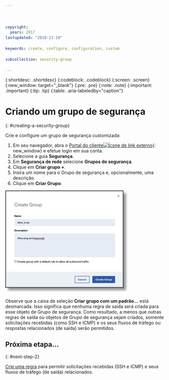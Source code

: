 ```yaml
---



copyright:
  years: 2017
lastupdated: "2018-11-10"

keywords: create, configure, configuration, custom

subcollection: security-group

---
```


{:shortdesc: .shortdesc}
{:codeblock: .codeblock}
{:screen: .screen}
{:new_window: target="_blank"}
{:pre: .pre}
{:note: .note}
{:important: .important}
{:tip: .tip}
{:table: .aria-labeledby="caption"}

# Criando um grupo de segurança
{: #creating-a-security-group}

Crie e configure um grupo de segurança customizada:

1. Em seu navegador, abra o [Portal do cliente![Ícone de link externo](../../icons/launch-glyph.svg "Ícone de link externo")](https://control.softlayer.com/){: new_window} e efetue login em sua conta.
2.	Selecione a guia **Segurança**.
3. Em **Segurança de rede** selecione **Grupos de segurança**.
4.	Clique em **Criar grupo +**.
5.	Insira um nome para o Grupo de segurança e, opcionalmente, uma descrição.
6. Clique em **Criar Grupo**.

![Criar um grupo de segurança](./images/create_sg.jpg)

Observe que a caixa de seleção **Criar grupo com um padrão…** está desmarcada. Isso significa que nenhuma regra de saída será criada para esse objeto de Grupo de segurança. Como resultado, a menos que outras regras de saída ou objetos de Grupo de segurança sejam criados, somente solicitações recebidas (como SSH e ICMP) e os seus fluxos de tráfego ou respostas relacionados (de saída) serão permitidos.

## Próxima etapa...
{: #next-step-2}

[Crie uma regra](/docs/infrastructure/security-groups?topic=security-groups-creating-a-new-rule) para permitir solicitações recebidas (SSH e ICMP) e seus fluxos de tráfego (de saída) relacionados.  

